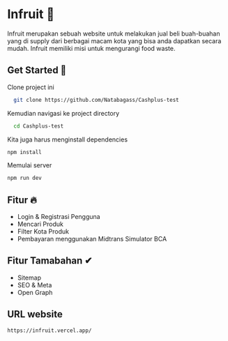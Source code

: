 
# Infruit 📝  
Infruit merupakan sebuah website untuk melakukan jual beli buah-buahan yang di supply dari berbagai macam kota yang bisa anda dapatkan secara mudah. Infruit memiliki misi untuk mengurangi food waste.

## Get Started 🚀  
Clone project ini 

~~~bash  
  git clone https://github.com/Natabagass/Cashplus-test
~~~

Kemudian navigasi ke project directory 

~~~bash  
  cd Cashplus-test
~~~

Kita juga harus menginstall dependencies

~~~bash  
npm install
~~~

Memulai server 

~~~bash  
npm run dev
~~~  

## Fitur 🔥  
- Login & Registrasi Pengguna
- Mencari Produk
- Filter Kota Produk
- Pembayaran menggunakan Midtrans Simulator BCA

## Fitur Tamabahan ✔
- Sitemap
- SEO & Meta
- Open Graph

## URL website
~~~bash
https://infruit.vercel.app/
~~~